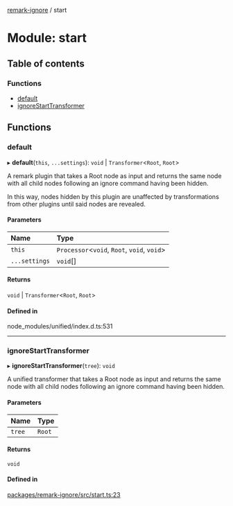 [remark-ignore](../README.md) / start

# Module: start

## Table of contents

### Functions

- [default](start.md#default)
- [ignoreStartTransformer](start.md#ignorestarttransformer)

## Functions

### default

▸ **default**(`this`, `...settings`): `void` \| `Transformer`<`Root`, `Root`\>

A remark plugin that takes a Root node as input and returns the same node
with all child nodes following an ignore command having been hidden.

In this way, nodes hidden by this plugin are unaffected by transformations
from other plugins until said nodes are revealed.

#### Parameters

| Name | Type |
| :------ | :------ |
| `this` | `Processor`<`void`, `Root`, `void`, `void`\> |
| `...settings` | `void`[] |

#### Returns

`void` \| `Transformer`<`Root`, `Root`\>

#### Defined in

node_modules/unified/index.d.ts:531

___

### ignoreStartTransformer

▸ **ignoreStartTransformer**(`tree`): `void`

A unified transformer that takes a Root node as input and returns the same
node with all child nodes following an ignore command having been hidden.

#### Parameters

| Name | Type |
| :------ | :------ |
| `tree` | `Root` |

#### Returns

`void`

#### Defined in

[packages/remark-ignore/src/start.ts:23](https://github.com/Xunnamius/unified-utils/blob/3d8a3a5/packages/remark-ignore/src/start.ts#L23)
